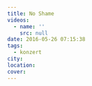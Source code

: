 ```yaml
---
title: No Shame
videos:
  - name: ''
    src: null
date: 2016-05-26 07:15:38
tags:
  - konzert
city:
location:
cover:
---
```

